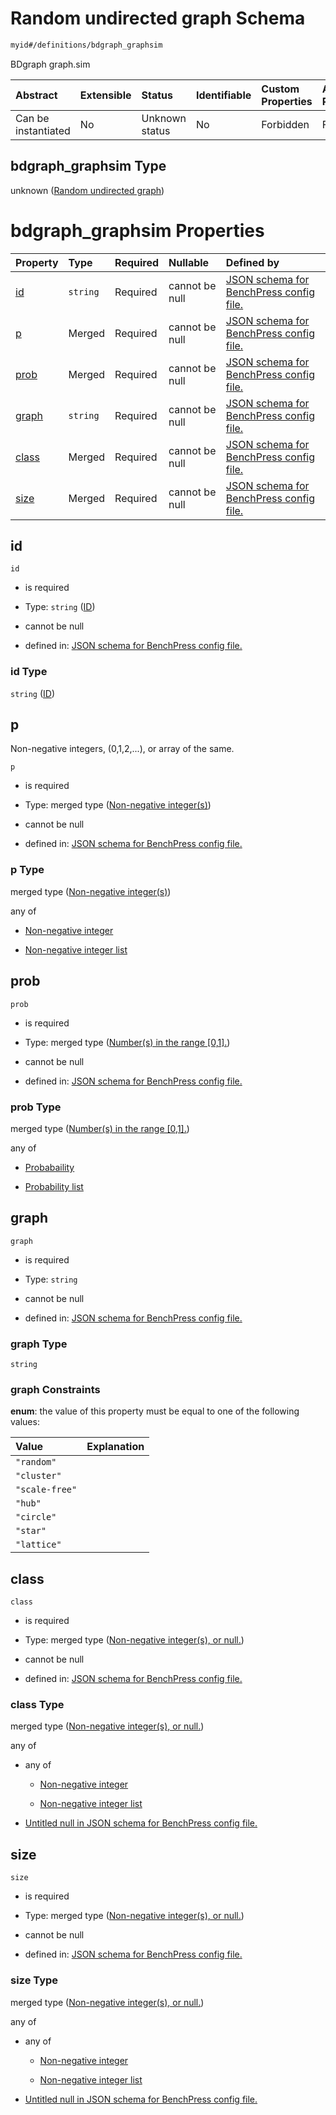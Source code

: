 # Random undirected graph Schema

```txt
myid#/definitions/bdgraph_graphsim
```

BDgraph graph.sim

| Abstract            | Extensible | Status         | Identifiable | Custom Properties | Additional Properties | Access Restrictions | Defined In                                                       |
| :------------------ | :--------- | :------------- | :----------- | :---------------- | :-------------------- | :------------------ | :--------------------------------------------------------------- |
| Can be instantiated | No         | Unknown status | No           | Forbidden         | Forbidden             | none                | [config.schema.json*](config.schema.json "open original schema") |

## bdgraph_graphsim Type

unknown ([Random undirected graph](config-definitions-random-undirected-graph.md))

# bdgraph_graphsim Properties

| Property        | Type     | Required | Nullable       | Defined by                                                                                                                                                      |
| :-------------- | :------- | :------- | :------------- | :-------------------------------------------------------------------------------------------------------------------------------------------------------------- |
| [id](#id)       | `string` | Required | cannot be null | [JSON schema for BenchPress config file.](config-definitions-random-undirected-graph-properties-id.md "myid#/definitions/bdgraph_graphsim/properties/id")       |
| [p](#p)         | Merged   | Required | cannot be null | [JSON schema for BenchPress config file.](config-definitions-non-negative-integers.md "myid#/definitions/bdgraph_graphsim/properties/p")                        |
| [prob](#prob)   | Merged   | Required | cannot be null | [JSON schema for BenchPress config file.](config-definitions-numbers-in-the-range-01.md "myid#/definitions/bdgraph_graphsim/properties/prob")                   |
| [graph](#graph) | `string` | Required | cannot be null | [JSON schema for BenchPress config file.](config-definitions-random-undirected-graph-properties-graph.md "myid#/definitions/bdgraph_graphsim/properties/graph") |
| [class](#class) | Merged   | Required | cannot be null | [JSON schema for BenchPress config file.](config-definitions-non-negative-integers-or-null.md "myid#/definitions/bdgraph_graphsim/properties/class")            |
| [size](#size)   | Merged   | Required | cannot be null | [JSON schema for BenchPress config file.](config-definitions-non-negative-integers-or-null.md "myid#/definitions/bdgraph_graphsim/properties/size")             |

## id



`id`

*   is required

*   Type: `string` ([ID](config-definitions-random-undirected-graph-properties-id.md))

*   cannot be null

*   defined in: [JSON schema for BenchPress config file.](config-definitions-random-undirected-graph-properties-id.md "myid#/definitions/bdgraph_graphsim/properties/id")

### id Type

`string` ([ID](config-definitions-random-undirected-graph-properties-id.md))

## p

Non-negative integers, (0,1,2,...), or array of the same.

`p`

*   is required

*   Type: merged type ([Non-negative integer(s)](config-definitions-non-negative-integers.md))

*   cannot be null

*   defined in: [JSON schema for BenchPress config file.](config-definitions-non-negative-integers.md "myid#/definitions/bdgraph_graphsim/properties/p")

### p Type

merged type ([Non-negative integer(s)](config-definitions-non-negative-integers.md))

any of

*   [Non-negative integer](config-definitions-non-negative-integers-anyof-non-negative-integer.md "check type definition")

*   [Non-negative integer list](config-definitions-non-negative-integers-anyof-non-negative-integer-list.md "check type definition")

## prob



`prob`

*   is required

*   Type: merged type ([Number(s) in the range \[0,1\].](config-definitions-numbers-in-the-range-01.md))

*   cannot be null

*   defined in: [JSON schema for BenchPress config file.](config-definitions-numbers-in-the-range-01.md "myid#/definitions/bdgraph_graphsim/properties/prob")

### prob Type

merged type ([Number(s) in the range \[0,1\].](config-definitions-numbers-in-the-range-01.md))

any of

*   [Probabaility](config-definitions-numbers-in-the-range-01-anyof-probabaility.md "check type definition")

*   [Probability list](config-definitions-numbers-in-the-range-01-anyof-probability-list.md "check type definition")

## graph



`graph`

*   is required

*   Type: `string`

*   cannot be null

*   defined in: [JSON schema for BenchPress config file.](config-definitions-random-undirected-graph-properties-graph.md "myid#/definitions/bdgraph_graphsim/properties/graph")

### graph Type

`string`

### graph Constraints

**enum**: the value of this property must be equal to one of the following values:

| Value          | Explanation |
| :------------- | :---------- |
| `"random"`     |             |
| `"cluster"`    |             |
| `"scale-free"` |             |
| `"hub"`        |             |
| `"circle"`     |             |
| `"star"`       |             |
| `"lattice"`    |             |

## class



`class`

*   is required

*   Type: merged type ([Non-negative integer(s), or null.](config-definitions-non-negative-integers-or-null.md))

*   cannot be null

*   defined in: [JSON schema for BenchPress config file.](config-definitions-non-negative-integers-or-null.md "myid#/definitions/bdgraph_graphsim/properties/class")

### class Type

merged type ([Non-negative integer(s), or null.](config-definitions-non-negative-integers-or-null.md))

any of

*   any of

    *   [Non-negative integer](config-definitions-non-negative-integers-anyof-non-negative-integer.md "check type definition")

    *   [Non-negative integer list](config-definitions-non-negative-integers-anyof-non-negative-integer-list.md "check type definition")

*   [Untitled null in JSON schema for BenchPress config file.](config-definitions-non-negative-integers-or-null-anyof-1.md "check type definition")

## size



`size`

*   is required

*   Type: merged type ([Non-negative integer(s), or null.](config-definitions-non-negative-integers-or-null.md))

*   cannot be null

*   defined in: [JSON schema for BenchPress config file.](config-definitions-non-negative-integers-or-null.md "myid#/definitions/bdgraph_graphsim/properties/size")

### size Type

merged type ([Non-negative integer(s), or null.](config-definitions-non-negative-integers-or-null.md))

any of

*   any of

    *   [Non-negative integer](config-definitions-non-negative-integers-anyof-non-negative-integer.md "check type definition")

    *   [Non-negative integer list](config-definitions-non-negative-integers-anyof-non-negative-integer-list.md "check type definition")

*   [Untitled null in JSON schema for BenchPress config file.](config-definitions-non-negative-integers-or-null-anyof-1.md "check type definition")
